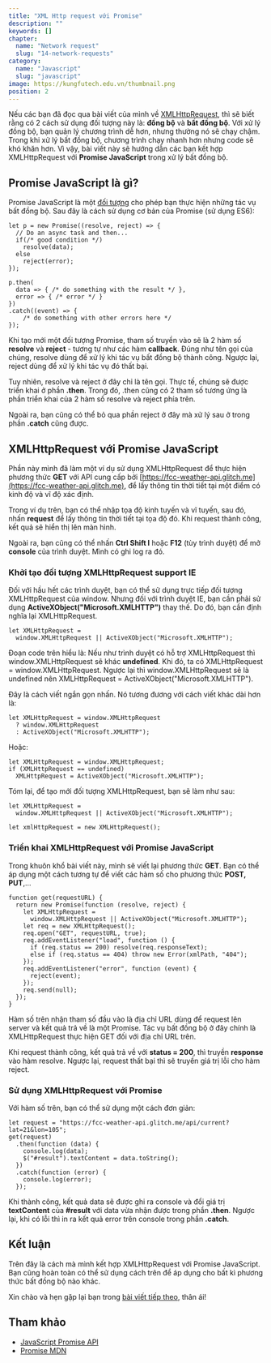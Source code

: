 ```yaml
---
title: "XML Http request với Promise"
description: ""
keywords: []
chapter:
  name: "Network request"
  slug: "14-network-requests"
category:
  name: "Javascript"
  slug: "javascript"
image: https://kungfutech.edu.vn/thumbnail.png
position: 2
---
```


Nếu các bạn đã đọc qua bài viết của mình về [XMLHttpRequest](/xmlhttprequest-tao-http-request-den-server-trong-javascript/), thì sẽ biết rằng có 2 cách sử dụng đối tượng này là: **đồng bộ** và **bất đồng bộ**. Với xử lý đồng bộ, bạn quản lý chương trình dễ hơn, nhưng thường nó sẽ chạy chậm. Trong khi xử lý bất đồng bộ, chương trình chạy nhanh hơn nhưng code sẽ khó khăn hơn. Vì vậy, bài viết này sẽ hướng dẫn các bạn kết hợp XMLHttpRequest với **Promise JavaScript** trong xử lý bất đồng bộ.

## Promise JavaScript là gì?

Promise JavaScript là một [đối tượng](/object-la-gi-object-trong-javascript/) cho phép bạn thực hiện những tác vụ bất đồng bộ. Sau đây là cách sử dụng cơ bản của Promise (sử dụng ES6):

    let p = new Promise((resolve, reject) => {
      // Do an async task and then...
      if(/* good condition */)
        resolve(data);
      else
        reject(error);
    });

    p.then(
      data => { /* do something with the result */ },
      error => { /* error */ }
    })
    .catch((event) => {
        /* do something with other errors here */
    });

Khi tạo mới một đối tượng Promise, tham số truyền vào sẽ là 2 hàm số **resolve** và **reject** - tương tự như các hàm **callback**. Đúng như tên gọi của chúng, resolve dùng để xử lý khi tác vụ bất đồng bộ thành công. Ngược lại, reject dùng để xử lý khi tác vụ đó thất bại.

Tuy nhiên, resolve và reject ở đây chỉ là tên gọi. Thực tế, chúng sẽ được triển khai ở phần **.then**. Trong đó, .then cũng có 2 tham số tương ứng là phần triển khai của 2 hàm số resolve và reject phía trên.

Ngoài ra, bạn cũng có thể bỏ qua phần reject ở đây mà xử lý sau ở trong phần **.catch** cũng được.

## XMLHttpRequest với Promise JavaScript

Phần này mình đã làm một ví dụ sử dụng XMLHttpRequest để thực hiện phương thức **GET** với API cung cấp bởi [https://fcc-weather-api.glitch.me](https://fcc-weather-api.glitch.me), để lấy thông tin thời tiết tại một điểm có kinh độ và vĩ độ xác định.

[](https://codepen.io/completejavascript/pen/vRxWdQ)

Trong ví dụ trên, bạn có thể nhập tọa độ kinh tuyến và vĩ tuyến, sau đó, nhấn **request** để lấy thông tin thời tiết tại tọa độ đó. Khi request thành công, kết quả sẽ hiển thị lên màn hình.

Ngoài ra, bạn cũng có thể nhấn **Ctrl Shift I** hoặc **F12** (tùy trình duyệt) để mở **console** của trình duyệt. Mình có ghi log ra đó.

### Khởi tạo đối tượng XMLHttpRequest support IE

Đối với hầu hết các trình duyệt, bạn có thể sử dụng trực tiếp đối tượng XMLHttpRequest của window. Nhưng đối với trình duyệt IE, bạn cần phải sử dụng **ActiveXObject("Microsoft.XMLHTTP")** thay thế. Do đó, bạn cần định nghĩa lại XMLHttpRequest.

    let XMLHttpRequest =
      window.XMLHttpRequest || ActiveXObject("Microsoft.XMLHTTP");

Đoạn code trên hiểu là: Nếu như trình duyệt có hỗ trợ XMLHttpRequest thì window.XMLHttpRequest sẽ khác **undefined**. Khi đó, ta có XMLHttpRequest = window.XMLHttpRequest. Ngược lại thì window.XMLHttpRequest sẽ là undefined nên XMLHttpRequest = ActiveXObject("Microsoft.XMLHTTP").

Đây là cách viết ngắn gọn nhấn. Nó tương đương với cách viết khác dài hơn là:

    let XMLHttpRequest = window.XMLHttpRequest
      ? window.XMLHttpRequest
      : ActiveXObject("Microsoft.XMLHTTP");

Hoặc:

    let XMLHttpRequest = window.XMLHttpRequest;
    if (XMLHttpRequest == undefined)
      XMLHttpRequest = ActiveXObject("Microsoft.XMLHTTP");

Tóm lại, để tạo mới đối tượng XMLHttpRequest, bạn sẽ làm như sau:

    let XMLHttpRequest =
      window.XMLHttpRequest || ActiveXObject("Microsoft.XMLHTTP");

    let xmlHttpRequest = new XMLHttpRequest();

### Triển khai XMLHttpRequest với Promise JavaScript

Trong khuôn khổ bài viết này, mình sẽ viết lại phương thức **GET**. Bạn có thể áp dụng một cách tương tự để viết các hàm số cho phương thức **POST, PUT**,...

    function get(requestURL) {
      return new Promise(function (resolve, reject) {
        let XMLHttpRequest =
          window.XMLHttpRequest || ActiveXObject("Microsoft.XMLHTTP");
        let req = new XMLHttpRequest();
        req.open("GET", requestURL, true);
        req.addEventListener("load", function () {
          if (req.status == 200) resolve(req.responseText);
          else if (req.status == 404) throw new Error(xmlPath, "404");
        });
        req.addEventListener("error", function (event) {
          reject(event);
        });
        req.send(null);
      });
    }

Hàm số trên nhận tham số đầu vào là địa chỉ URL dùng để request lên server và kết quả trả về là một Promise. Tác vụ bất đồng bộ ở đây chính là XMLHttpRequest thực hiện GET đối với địa chỉ URL trên.

Khi request thành công, kết quả trả về với **status = 200**, thì truyền **response** vào hàm resolve. Ngược lại, request thất bại thì sẽ truyền giá trị lỗi cho hàm reject.

### Sử dụng XMLHttpRequest với Promise

Với hàm số trên, bạn có thể sử dụng một cách đơn giản:

    let request = "https://fcc-weather-api.glitch.me/api/current?lat=21&lon=105";
    get(request)
      .then(function (data) {
        console.log(data);
        $("#result").textContent = data.toString();
      })
      .catch(function (error) {
        console.log(error);
      });

Khi thành công, kết quả data sẽ được ghi ra console và đổi giá trị **textContent** của **#result** với data vừa nhận được trong phần **.then**. Ngược lại, khi có lỗi thì in ra kết quả error trên console trong phần **.catch**.

## Kết luận

Trên đây là cách mà mình kết hợp XMLHttpRequest với Promise JavaScript. Bạn cũng hoàn toàn có thể sử dụng cách trên để áp dụng cho bất kì phương thức bất đồng bộ nào khác.

Xin chào và hẹn gặp lại bạn trong [bài viết tiếp theo](/js-pattern-constructor-pattern/), thân ái!

## Tham khảo

- [JavaScript Promise API](https://davidwalsh.name/promises)
- [Promise MDN](https://developer.mozilla.org/en-US/docs/Web/JavaScript/Reference/Global_Objects/Promise)

